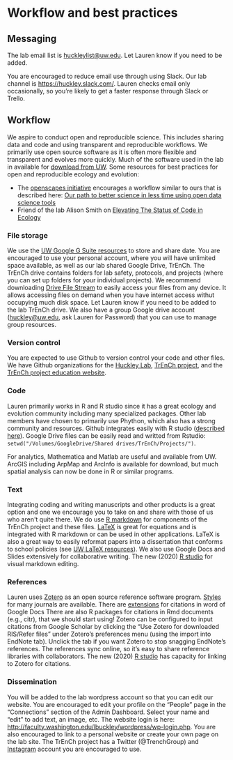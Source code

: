 # Workflow and best practices

## Messaging 
The lab email list is huckleylist@uw.edu.  Let Lauren know if you need to be added.

You are encouraged to reduce email use through using Slack. Our lab channel is https://huckley.slack.com/.  Lauren checks email only occasionally, so you’re likely to get a faster response through Slack or Trello.

## Workflow
We aspire to conduct open and reproducible science. This includes sharing data and code and using transparent and reproducible workflows. We primarily use open source software as it is often more flexible and transparent and evolves more quickly. Much of the software used in the lab in available for [download from UW](https://itconnect.uw.edu/wares/uware/). Some resources for best practices for open and reproducible ecology and evolution:
* The [openscapes initiative](https://www.openscapes.org/) encourages a workflow similar to ours that is described here: [Our path to better science in less time using open data science tools](https://www.nature.com/articles/s41559-017-0160)
* Friend of the lab Alison Smith on [Elevating The Status of Code in Ecology](https://www.sciencedirect.com/science/article/pii/S0169534715002906)

### File storage
We use the [UW Google G Suite resources](https://itconnect.uw.edu/connect/email/google-apps/) to store and share date. You are encouraged to use your personal account, where you will have unlimited space available, as well as our lab shared Google Drive, TrEnCh. The TrEnCh drive contains folders for lab safety, protocols, and projects (where you can set up folders for your individual projects). We recommend downloading [Drive File Stream](https://www.google.com/drive/download/) to easily access your files from any device. It allows accessing files on demand when you have internet access withut occupying much disk space. Let Lauren know if you need to be added to the lab TrEnCh drive. We also have a group Google drive account (huckley@uw.edu, ask Lauren for Password) that you can use to manage group resources. 

### Version control
You are expected to use Github to version control your code and other files.  We have Github organizations for the [Huckley Lab](https://github.com/HuckleyLab), [TrEnCh project](https://github.com/trenchproject/), and the [TrEnCh project education website](https://github.com/trench-ed).

### Code
Lauren primarily works in R and R studio since it has a great ecology and evolution community including many specialized packages. Other lab members have chosen to primarily use Phython, which also has a strong community and resources. Github integrates easily with R studio ([described here](http://www.molecularecologist.com/2013/11/using-github-with-r-and-rstudio/)). Google Drive files can be easily read and writted from Rstudio: `setwd("/Volumes/GoogleDrive/Shared drives/TrEnCh/Projects/")`. 

For analytics, Mathematica and Matlab are useful and available from UW. ArcGIS including ArpMap and ArcInfo is available for download, but much spatial analysis can now be done in R or similar programs.

### Text
Integrating coding and writing manuscripts and other products is a great option and one we encourage you to take on and share with those of us who aren't quite there. We do use [R markdown](https://rmarkdown.rstudio.com/articles_intro.html) for components of the TrEnCh project and these files. [LaTeX](https://www.latex-project.org/) is great for equations and is integrated with R markdown or can be used in other applications. LaTeX is also a great way to easily reformat papers into a dissertation that conforms to school policies (see [UW LaTeX resources](http://staff.washington.edu/fox/tex/uwthesis.shtml)). We also use Google Docs and Slides extensively for collaborative writing. The new (2020) [R studio](https://www.r-bloggers.com/2020/09/rstudio-v1-4-preview-visual-markdown-editing/) for visual markdown editing.

### References
Lauren uses [Zotero](https://www.zotero.org/) as an open source reference software program. [Styles](https://www.zotero.org/styles) for many journals are available. There are [extensions](https://www.zotero.org/support/word_processor_integration) for citations in word of Google Docs There are also R packages for citations in Rmd documents (e.g., citr), that we should start using! Zotero can be configured to input citations from Google Scholar by clicking the “Use Zotero for downloaded RIS/Refer files” under Zotero’s preferences menu (using the import into EndNote tab). Unclick the tab if you want Zotero to stop snagging EndNote’s references. The references sync online, so it’s easy to share reference libraries with collaborators. The new (2020) [R studio](https://www.r-bloggers.com/2020/11/rstudio-1-4-preview-citations/) has capacity for linking to Zotero for citations.

### Dissemination
You will be added to the lab wordpress account so that you can edit our website.  You are encouraged to edit your profile on the “People” page in the “Connections” section of the Admin Dashboard.  Select your name and “edit” to add text, an image, etc. The website login is here: http://faculty.washington.edu/lbuckley/wordpress/wp-login.php. You are also encouraged to link to a personal website or create your own page on the lab site. The TrEnCh project has a Twitter (@TrenchGroup) and [Instagram](https://www.instagram.com/trenchproject/) account you are encouraged to use.



